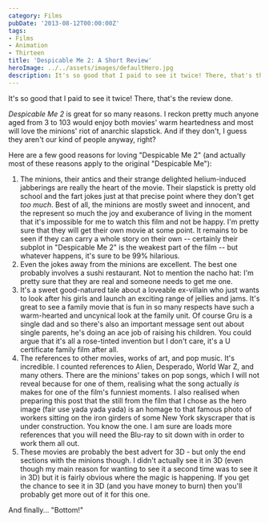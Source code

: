 ```yaml
---
category: Films
pubDate: '2013-08-12T00:00:00Z'
tags:
- Films
- Animation
- Thirteen
title: 'Despicable Me 2: A Short Review'
heroImage: ../../assets/images/defaultHero.jpg
description: It's so good that I paid to see it twice! There, that's the review done
---
```

It's so good that I paid to see it twice! There, that's the review done.

_Despicable Me 2_ is great for so many reasons. I reckon pretty much anyone aged from 3 to 103 would enjoy both movies' warm heartedness and most will love the minions' riot of anarchic slapstick. And if they don't, I guess they aren't our kind of people anyway, right?

Here are a few good reasons for loving "Despicable Me 2" (and actually most of these reasons apply to the original "Despicable Me"):

1. The minions, their antics and their strange delighted helium-induced jabberings are really the heart of the movie. Their slapstick is pretty old school and the fart jokes just at that precise point where they don't get _too much_. Best of all, the minions are mostly sweet and innocent, and the represent so much the joy and exuberance of living in the moment that it's impossible for me to watch this film and not be happy. I'm pretty sure that they will get their own movie at some point. It remains to be seen if they can carry a whole story on their own -- certainly their subplot in "Despicable Me 2" is the weakest part of the film -- but whatever happens, it's sure to be 99% hilarious.
2. Even the jokes away from the minions are excellent. The best one probably involves a sushi restaurant. Not to mention the nacho hat: I'm pretty sure that they are real and someone needs to get me one.
3. It's a sweet good-natured tale about a loveable ex-villain who just wants to look after his girls and launch an exciting range of jellies and jams. It's great to see a family movie that is fun in so many respects have such a warm-hearted and uncynical look at the family unit. Of course Gru is a single dad and so there's also an important message sent out about single parents, he's doing an ace job of raising his children. You could argue that it's all a rose-tinted invention but I don't care, it's a U certificate family film after all.
4. The references to other movies, works of art, and pop music. It's incredible. I counted references to Alien, Desperado, World War Z, and many others. There are the minions' takes on pop songs, which I will not reveal because for one of them, realising what the song actually _is_ makes for one of the film's funniest moments. I also realised when preparing this post that the still from the film that I chose as the hero image (fair use yada yada yada) is an homage to that famous photo of  workers sitting on the iron girders of some New York skyscraper that is under construction. You know the one. I am sure are loads more references that you will need the Blu-ray to sit down with in order to work them all out.
5. These movies are probably the best advert for 3D - but only the end sections with the minions though. I didn't actually see it in 3D (even though my main reason for wanting to see it a second time was to see it in 3D) but it is fairly obvious where the magic is happening. If you get the chance to see it in 3D (and you have money to burn) then you'll probably get more out of it for this one.

And finally... "Bottom!"